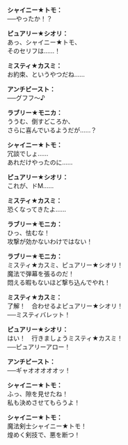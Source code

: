 # 

  
**シャイニー★トモ：**  
──やったか！？  
  
**ピュアリー★シオリ：**  
あっ、シャイニー★トモ、  
そのセリフは……！  
  
**ミスティ★カスミ：**  
お約束、というやつだね……  
  
**アンチビースト：**  
──グフフ～♪  
  
**ラブリー★モニカ：**  
ううむ、倒すどころか、  
さらに喜んでいるようだが……？  
  
**シャイニー★トモ：**  
冗談でしょ……  
あれだけやったのに……  
  
**ピュアリー★シオリ：**  
これが、ドМ……  
  
**ミスティ★カスミ：**  
恐くなってきたよ……  
  
**ラブリー★モニカ：**  
ひっ、怯むな！  
攻撃が効かないわけではない！  
  
**ラブリー★モニカ：**  
ミスティ★カスミ、ピュアリー★シオリ！  
魔法で弾幕を張るのだ！  
悶える暇もないほど撃ち込んでやれ！  
  
**ミスティ★カスミ：**  
了解！　合わせるよピュアリー★シオリ！  
──ミスティバレット！  
  
**ピュアリー★シオリ：**  
はい！　行きましょうミスティ★カスミ！  
──ピュアリーアロー！  
  
**アンチビースト：**  
──ギャオオオオオッ！  
  
**シャイニー★トモ：**  
ふっ、隙を見せたね！  
私も決めさせてもらうよ！  
  
**シャイニー★トモ：**  
魔法剣士シャイニー★トモ！  
煌めく剣技で、悪を断つ！  
